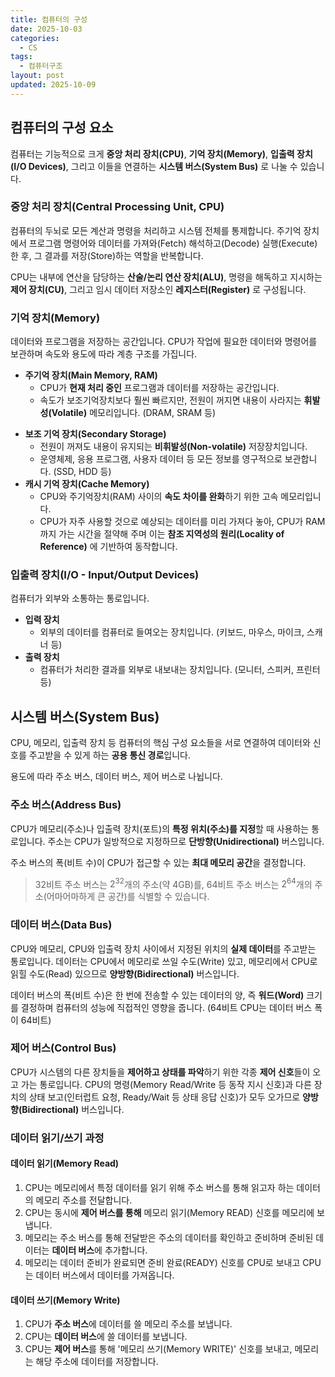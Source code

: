 ```yaml
---
title: 컴퓨터의 구성
date: 2025-10-03
categories:
  - CS
tags:
  - 컴퓨터구조
layout: post
updated: 2025-10-09
---
```


## 컴퓨터의 구성 요소
컴퓨터는 기능적으로 크게 **중앙 처리 장치(CPU)**, **기억 장치(Memory)**, **입출력 장치(I/O Devices)**, 그리고 이들을 연결하는 **시스템 버스(System Bus)** 로 나눌 수 있습니다.
### 중앙 처리 장치(Central Processing Unit, CPU)
컴퓨터의 두뇌로 모든 계산과 명령을 처리하고 시스템 전체를 통제합니다. 주기억 장치에서 프로그램 명령어와 데이터를 가져와(Fetch) 해석하고(Decode) 실행(Execute)한 후, 그 결과를 저장(Store)하는 역할을 반복합니다.

CPU는 내부에 연산을 담당하는 **산술/논리 연산 장치(ALU)**, 명령을 해독하고 지시하는 **제어 장치(CU)**, 그리고 임시 데이터 저장소인 **레지스터(Register)** 로 구성됩니다.

### 기억 장치(Memory)
데이터와 프로그램을 저장하는 공간입니다. CPU가 작업에 필요한 데이터와 명령어를 보관하며 속도와 용도에 따라 계층 구조를 가집니다.

- **주기억 장치(Main Memory, RAM)**
	- CPU가 **현재 처리 중인** 프로그램과 데이터를 저장하는 공간입니다.
	- 속도가 보조기억장치보다 훨씬 빠르지만, 전원이 꺼지면 내용이 사라지는 **휘발성(Volatile)** 메모리입니다. (DRAM, SRAM 등)
* **보조 기억 장치(Secondary Storage)**
	* 전원이 꺼져도 내용이 유지되는 **비휘발성(Non-volatile)** 저장장치입니다.
	* 운영체제, 응용 프로그램, 사용자 데이터 등 모든 정보를 영구적으로 보관합니다. (SSD, HDD 등)
* **캐시 기억 장치(Cache Memory)**
	* CPU와 주기억장치(RAM) 사이의 **속도 차이를 완화**하기 위한 고속 메모리입니다.  
	* CPU가 자주 사용할 것으로 예상되는 데이터를 미리 가져다 놓아, CPU가 RAM까지 가는 시간을 절약해 주며 이는 **참조 지역성의 원리(Locality of Reference)** 에 기반하여 동작합니다.

### 입출력 장치(I/O - Input/Output Devices)
컴퓨터가 외부와 소통하는 통로입니다.

- **입력 장치**
	- 외부의 데이터를 컴퓨터로 들여오는 장치입니다. (키보드, 마우스, 마이크, 스캐너 등)
- **출력 장치**
	- 컴퓨터가 처리한 결과를 외부로 내보내는 장치입니다. (모니터, 스피커, 프린터 등)

## 시스템 버스(System Bus)
CPU, 메모리, 입출력 장치 등 컴퓨터의 핵심 구성 요소들을 서로 연결하여 데이터와 신호를 주고받을 수 있게 하는 **공용 통신 경로**입니다.

용도에 따라 주소 버스, 데이터 버스, 제어 버스로 나뉩니다.

### 주소 버스(Address Bus)
CPU가 메모리(주소)나 입출력 장치(포트)의 **특정 위치(주소)를 지정**할 때 사용하는 통로입니다. 주소는 CPU가 일방적으로 지정하므로 **단방향(Unidirectional)** 버스입니다.

주소 버스의 폭(비트 수)이 CPU가 접근할 수 있는 **최대 메모리 공간**을 결정합니다.

> 32비트 주소 버스는 $2^{32}$개의 주소(약 4GB)를, 64비트 주소 버스는 $2^{64}$개의 주소(어마어마하게 큰 공간)를 식별할 수 있습니다.

### 데이터 버스(Data Bus)
CPU와 메모리, CPU와 입출력 장치 사이에서 지정된 위치의 **실제 데이터**를 주고받는 통로입니다. 데이터는 CPU에서 메모리로 쓰일 수도(Write) 있고, 메모리에서 CPU로 읽힐 수도(Read) 있으므로 **양방향(Bidirectional)** 버스입니다.

데이터 버스의 폭(비트 수)은 한 번에 전송할 수 있는 데이터의 양, 즉 **워드(Word)** 크기를 결정하며 컴퓨터의 성능에 직접적인 영향을 줍니다. (64비트 CPU는 데이터 버스 폭이 64비트)

### 제어 버스(Control Bus)
CPU가 시스템의 다른 장치들을 **제어하고 상태를 파악**하기 위한 각종 **제어 신호**들이 오고 가는 통로입니다. CPU의 명령(Memory Read/Write 등 동작 지시 신호)과 다른 장치의 상태 보고(인터럽트 요청, Ready/Wait 등 상태 응답 신호)가 모두 오가므로 **양방향(Bidirectional)** 버스입니다.  

### 데이터 읽기/쓰기 과정
#### 데이터 읽기(Memory Read)
1. CPU는 메모리에서 특정 데이터를 읽기 위해 주소 버스를 통해 읽고자 하는 데이터의 메모리 주소를 전달합니다.
2. CPU는 동시에 **제어 버스를 통해** 메모리 읽기(Memory READ) 신호를 메모리에 보냅니다.
3. 메모리는 주소 버스를 통해 전달받은 주소의 데이터를 확인하고 준비하며 준비된 데이터는 **데이터 버스**에 추가합니다.
4. 메모리는 데이터 준비가 완료되면 준비 완료(READY) 신호를 CPU로 보내고 CPU는 데이터 버스에서 데이터를 가져옵니다.

#### 데이터 쓰기(Memory Write)
1. CPU가 **주소 버스**에 데이터를 쓸 메모리 주소를 보냅니다.
2. CPU는 **데이터 버스**에 쓸 데이터를 보냅니다.
3. CPU는 **제어 버스**를 통해 '메모리 쓰기(Memory WRITE)' 신호를 보내고, 메모리는 해당 주소에 데이터를 저장합니다.

